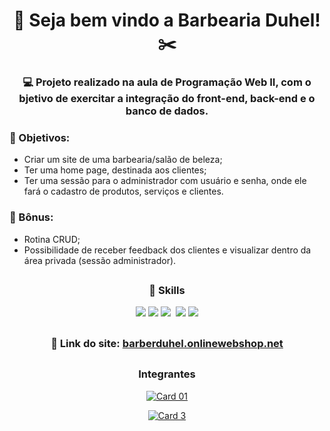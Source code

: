 # <div align="center">💈 Seja bem vindo a Barbearia Duhel! ✂️</div>

### <div align="center">💻 Projeto realizado na aula de Programação Web II, com o bjetivo de exercitar a integração do front-end, back-end e o banco de dados.</div>

### 📌 Objetivos:
- Criar um site de uma barbearia/salão de beleza;
- Ter uma home page, destinada aos clientes;
- Ter uma sessão para o administrador com usuário e senha, onde ele fará o cadastro de produtos, serviços e clientes.

### 🎁 Bônus:
 - Rotina CRUD;
 - Possibilidade de receber feedback dos clientes e visualizar dentro da área privada (sessão administrador).
 
##
### <div align="center">🚀 Skills</div>
<div align="center">
  <img src="https://img.shields.io/badge/HTML5-E34F26?style=for-the-badge&logo=html5&logoColor=white">
  <img src="https://img.shields.io/badge/CSS3-1572B6?style=for-the-badge&logo=css3&logoColor=white">
  <img src="https://img.shields.io/badge/JavaScript-323330?style=for-the-badge&logo=javascript&logoColor=F7DF1E">
  <img src"https://img.shields.io/badge/PHP-777BB4?style=for-the-badge&logo=php&logoColor=white">
  <img src="https://img.shields.io/badge/MySQL-005C84?style=for-the-badge&logo=mysql&logoColor=white">
  <img src="https://img.shields.io/badge/Adobe%20Photoshop-31A8FF?style=for-the-badge&logo=Adobe%20Photoshop&logoColor=black">
</div>

##
### <div align="center">🏡 Link do site: <a href="http://barberduhel.onlinewebshop.net/index.php">barberduhel.onlinewebshop.net</a></div>

##
### <div align="center">Integrantes</div>
<div align="center">
 
 <a href="https://www.linkedin.com/in/hmirandas/">![Card 01](https://user-images.githubusercontent.com/79329906/151829772-bfa2acf4-56a3-4f13-8de2-d1c1dc328406.svg)</a>
 
 <a href="https://github.com/DuS0usa">![Card 3](https://user-images.githubusercontent.com/79329906/151837708-bbed3c36-75ab-4355-a9a0-60894abf7e85.svg)</a>
 
</div>

